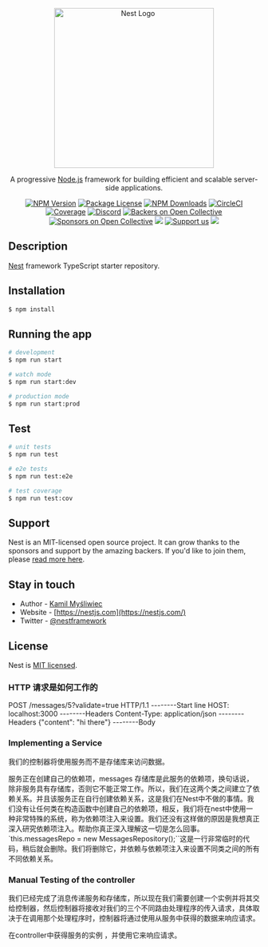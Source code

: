 <p align="center">
  <a href="http://nestjs.com/" target="blank"><img src="https://nestjs.com/img/logo_text.svg" width="320" alt="Nest Logo" /></a>
</p>

[circleci-image]: https://img.shields.io/circleci/build/github/nestjs/nest/master?token=abc123def456
[circleci-url]: https://circleci.com/gh/nestjs/nest

  <p align="center">A progressive <a href="http://nodejs.org" target="_blank">Node.js</a> framework for building efficient and scalable server-side applications.</p>
    <p align="center">
<a href="https://www.npmjs.com/~nestjscore" target="_blank"><img src="https://img.shields.io/npm/v/@nestjs/core.svg" alt="NPM Version" /></a>
<a href="https://www.npmjs.com/~nestjscore" target="_blank"><img src="https://img.shields.io/npm/l/@nestjs/core.svg" alt="Package License" /></a>
<a href="https://www.npmjs.com/~nestjscore" target="_blank"><img src="https://img.shields.io/npm/dm/@nestjs/common.svg" alt="NPM Downloads" /></a>
<a href="https://circleci.com/gh/nestjs/nest" target="_blank"><img src="https://img.shields.io/circleci/build/github/nestjs/nest/master" alt="CircleCI" /></a>
<a href="https://coveralls.io/github/nestjs/nest?branch=master" target="_blank"><img src="https://coveralls.io/repos/github/nestjs/nest/badge.svg?branch=master#9" alt="Coverage" /></a>
<a href="https://discord.gg/G7Qnnhy" target="_blank"><img src="https://img.shields.io/badge/discord-online-brightgreen.svg" alt="Discord"/></a>
<a href="https://opencollective.com/nest#backer" target="_blank"><img src="https://opencollective.com/nest/backers/badge.svg" alt="Backers on Open Collective" /></a>
<a href="https://opencollective.com/nest#sponsor" target="_blank"><img src="https://opencollective.com/nest/sponsors/badge.svg" alt="Sponsors on Open Collective" /></a>
  <a href="https://paypal.me/kamilmysliwiec" target="_blank"><img src="https://img.shields.io/badge/Donate-PayPal-ff3f59.svg"/></a>
    <a href="https://opencollective.com/nest#sponsor"  target="_blank"><img src="https://img.shields.io/badge/Support%20us-Open%20Collective-41B883.svg" alt="Support us"></a>
  <a href="https://twitter.com/nestframework" target="_blank"><img src="https://img.shields.io/twitter/follow/nestframework.svg?style=social&label=Follow"></a>
</p>
  <!--[![Backers on Open Collective](https://opencollective.com/nest/backers/badge.svg)](https://opencollective.com/nest#backer)
  [![Sponsors on Open Collective](https://opencollective.com/nest/sponsors/badge.svg)](https://opencollective.com/nest#sponsor)-->

## Description

[Nest](https://github.com/nestjs/nest) framework TypeScript starter repository.

## Installation

```bash
$ npm install
```

## Running the app

```bash
# development
$ npm run start

# watch mode
$ npm run start:dev

# production mode
$ npm run start:prod
```

## Test

```bash
# unit tests
$ npm run test

# e2e tests
$ npm run test:e2e

# test coverage
$ npm run test:cov
```

## Support

Nest is an MIT-licensed open source project. It can grow thanks to the sponsors and support by the amazing backers. If you'd like to join them, please [read more here](https://docs.nestjs.com/support).

## Stay in touch

- Author - [Kamil Myśliwiec](https://kamilmysliwiec.com)
- Website - [https://nestjs.com](https://nestjs.com/)
- Twitter - [@nestframework](https://twitter.com/nestframework)

## License

Nest is [MIT licensed](LICENSE).


### HTTP 请求是如何工作的

POST /messages/5?validate=true HTTP/1.1  --------Start line
HOST: localhost:3000                     --------Headers
Content-Type: application/json           --------Headers
{"content": "hi there"}                  --------Body

### Implementing a Service

我们的控制器将使用服务而不是存储库来访问数据。

服务正在创建自己的依赖项，messages 存储库是此服务的依赖项，换句话说，除非服务具有存储库，否则它不能正常工作。所以，我们在这两个类之间建立了依赖关系。并且该服务正在自行创建依赖关系，这是我们在Nest中不做的事情。我们没有让任何类在构造函数中创建自己的依赖项，相反，我们将在nest中使用一种非常特殊的系统，称为依赖项注入来设置。我们还没有这样做的原因是我想真正深入研究依赖项注入。帮助你真正深入理解这一切是怎么回事。`this.messagesRepo = new MessagesRepository();``这是一行非常临时的代码，稍后就会删除。我们将删除它，并依赖与依赖项注入来设置不同类之间的所有不同依赖关系。

### Manual Testing of the controller
我们已经完成了消息传递服务和存储库，所以现在我们需要创建一个实例并将其交给控制器，然后控制器将接收对我们的三个不同路由处理程序的传入请求，具体取决于在调用那个处理程序时，控制器将通过使用从服务中获得的数据来响应请求。

在controller中获得服务的实例 ，并使用它来响应请求。